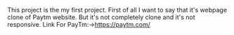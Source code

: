This project is the my first project. 
First of all I want to say that it's webpage clone of Paytm website.
But it's not completely clone and it's not responsive.
Link For PayTm:->https://paytm.com/
